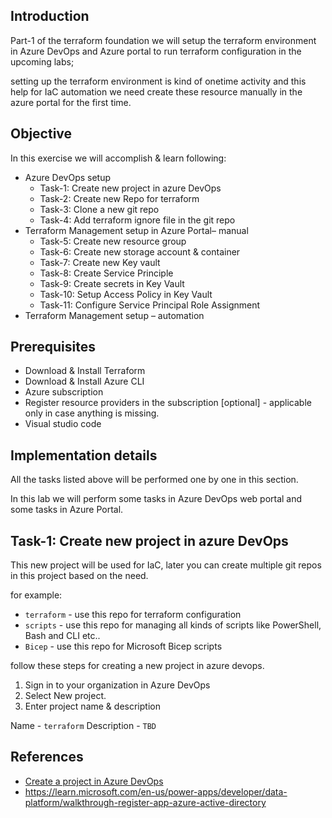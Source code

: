## Introduction

Part-1 of the terraform foundation we will setup the terraform environment in Azure DevOps and Azure portal to run terraform configuration in the upcoming labs;

setting up the terraform environment is kind of onetime activity and this help for IaC automation we need create these resource manually in the azure portal for the first time. 

## Objective

In this exercise we will accomplish & learn following:

- Azure DevOps setup
  - Task-1: Create new project in azure DevOps
  - Task-2: Create new Repo for terraform
  - Task-3: Clone a new git repo
  - Task-4: Add terraform ignore file in the git repo
- Terraform Management setup in Azure Portal– manual
  - Task-5: Create new resource group
  - Task-6: Create new storage account & container
  - Task-7: Create new Key vault
  - Task-8: Create Service Principle
  - Task-9: Create secrets in Key Vault
  - Task-10: Setup Access Policy in Key Vault
  - Task-11: Configure Service Principal Role Assignment
- Terraform Management setup – automation

## Prerequisites
  - Download & Install Terraform
  - Download & Install Azure CLI
  - Azure subscription
  - Register resource providers in the subscription [optional] - applicable only in case anything is missing. 
  - Visual studio code

## Implementation details

All the tasks listed above will be performed one by one in this section.

In this lab we will perform some tasks in Azure DevOps web portal and some tasks in Azure Portal.


## Task-1: Create new project in azure DevOps

This new project will be used for IaC, later you can create multiple git repos in this project based on the need.

for example:

- `terraform` - use this repo for terraform configuration 
- `scripts` - use this repo for managing all kinds of scripts like PowerShell, Bash and CLI etc..
- `Bicep` - use this repo for Microsoft Bicep scripts

follow these steps for creating a new project in azure devops.

1. Sign in to your organization in Azure DevOps
1. Select New project.
1. Enter project name & description

Name - `terraform`
Description - `TBD`


## References


- [Create a project in Azure DevOps](https://learn.microsoft.com/en-us/azure/devops/organizations/projects/create-project?view=azure-devops&tabs=browser)
- https://learn.microsoft.com/en-us/power-apps/developer/data-platform/walkthrough-register-app-azure-active-directory
